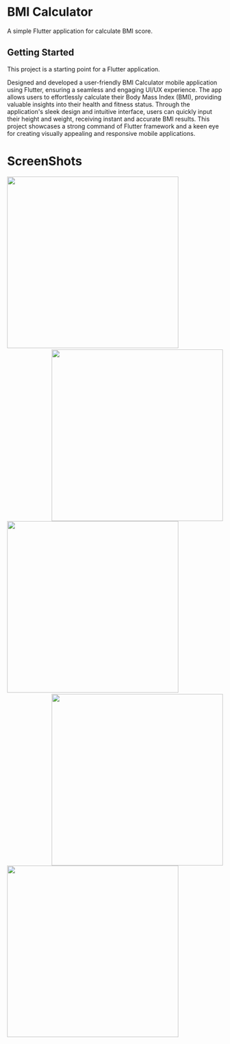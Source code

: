 # BMI Calculator

A simple Flutter application for calculate BMI score.

## Getting Started

This project is a starting point for a Flutter application.

Designed and developed a user-friendly BMI Calculator mobile application using Flutter, ensuring a seamless and engaging UI/UX experience. The app allows users to effortlessly calculate their Body Mass Index (BMI), providing valuable insights into their health and fitness status. Through the application's sleek design and intuitive interface, users can quickly input their height and weight, receiving instant and accurate BMI results. This project showcases a strong command of Flutter framework and a keen eye for creating visually appealing and responsive mobile applications.

# ScreenShots
<img src="https://github.com/chaniru-puldith/EzyQuizzy-flutter-app/assets/131237062/2437eab7-c027-4a71-acd5-4ba6f5758138" width="400px">
<img src="https://github.com/chaniru-puldith/EzyQuizzy-flutter-app/assets/131237062/38b666aa-f63c-4e7b-90f0-c78211a46c6c" width="400px" align="right">&nbsp;&nbsp;<br><br>
<img src="https://github.com/chaniru-puldith/EzyQuizzy-flutter-app/assets/131237062/d1a668a4-b3bd-4c1c-8679-ad1a8ea68e79" width="400px">
<img src="https://github.com/chaniru-puldith/EzyQuizzy-flutter-app/assets/131237062/cb5a6a93-67d7-4b56-9117-01c660132a87" width="400px" align="right">&nbsp;&nbsp;<br><br>
<img src="https://github.com/chaniru-puldith/EzyQuizzy-flutter-app/assets/131237062/4402ce7b-fb94-4d47-acb2-c597232fbfeb" width="400px">&nbsp;&nbsp;<br><br>
